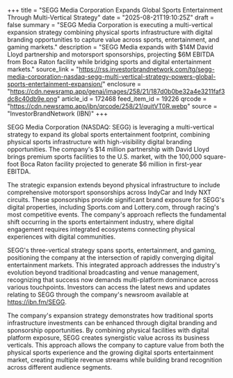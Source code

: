 +++
title = "SEGG Media Corporation Expands Global Sports Entertainment Through Multi-Vertical Strategy"
date = "2025-08-21T19:10:25Z"
draft = false
summary = "SEGG Media Corporation is executing a multi-vertical expansion strategy combining physical sports infrastructure with digital branding opportunities to capture value across sports, entertainment, and gaming markets."
description = "SEGG Media expands with $14M David Lloyd partnership and motorsport sponsorships, projecting $6M EBITDA from Boca Raton facility while bridging sports and digital entertainment markets."
source_link = "https://rss.investorbrandnetwork.com/tg/segg-media-corporation-nasdaq-segg-multi-vertical-strategy-powers-global-sports-entertainment-expansion/"
enclosure = "https://cdn.newsramp.app/genai/images/258/21/187d0b0be32a4e3211faf3dc8c40db9e.png"
article_id = 172468
feed_item_id = 19226
qrcode = "https://cdn.newsramp.app/ibn/qrcode/258/21/quitVT0R.webp"
source = "InvestorBrandNetwork (IBN)"
+++

<p>SEGG Media Corporation (NASDAQ: SEGG) is leveraging a multi-vertical strategy to expand its global sports entertainment footprint, combining physical sports infrastructure with high-visibility digital branding opportunities. The company's $14 million partnership with David Lloyd brings premium sports facilities to the U.S. market, with the 100,000 square-foot Boca Raton facility projected to generate $6 million in first-year EBITDA.</p><p>The strategic expansion extends beyond physical infrastructure to include comprehensive motorsport sponsorships across IndyCar and Indy NXT circuits. These sponsorships provide significant brand exposure for SEGG's digital properties, including Sports.com and Lottery.com, through racing's most competitive events. The company's approach reflects the fundamental shift occurring in the sports entertainment industry, where digital engagement requires integrated ecosystems connecting physical experiences with digital communities.</p><p>SEGG's three-vertical strategy spans sports, entertainment, and gaming, positioning the company at the intersection of rapidly converging digital entertainment markets. This integrated approach addresses the industry's evolution beyond traditional broadcasting and venue management, recognizing that success now demands multi-platform dominance across various touchpoints. Investors can access the latest news and updates relating to SEGG through the company's newsroom available at <a href="https://ibn.fm/SEGG" rel="nofollow" target="_blank">https://ibn.fm/SEGG</a>.</p><p>The company's expansion strategy demonstrates how traditional sports infrastructure investments can be enhanced through digital branding and sponsorship opportunities. By combining physical facilities with digital platform exposure, SEGG creates synergistic value across its business verticals. This approach allows the company to capture value from both the physical sports experience and the growing digital sports entertainment market, creating multiple revenue streams while building brand recognition across different audience segments.</p>